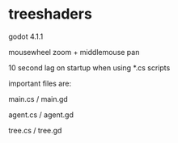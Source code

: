 # treeshaders

godot 4.1.1

mousewheel zoom + middlemouse pan

10 second lag on startup when using *.cs scripts

important files are:

main.cs / main.gd

agent.cs / agent.gd

tree.cs / tree.gd

